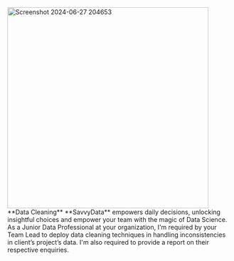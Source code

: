 <img width="452" alt="Screenshot 2024-06-27 204653" src="https://github.com/halimotoye/Halimot-Data-Cleaning/assets/172057907/2090313b-824d-415e-9a4f-ad80c9e8cd61">
**Data Cleaning**
**SavvyData** empowers daily decisions, unlocking insightful choices and empower your team with the magic of Data Science.
As a Junior Data Professional at your organization, I'm required by your Team Lead to deploy data cleaning techniques in handling inconsistencies in client’s project’s data. I'm also required to provide a report on their respective enquiries.
